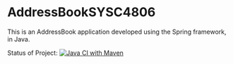 # AddressBookSYSC4806
This is an AddressBook application developed using the Spring framework, in Java.

Status of Project:
[![Java CI with Maven](https://github.com/maxcurkovic/AddressBookSYSC4806/actions/workflows/maven.yml/badge.svg)](https://github.com/maxcurkovic/AddressBookSYSC4806/actions/workflows/maven.yml)
